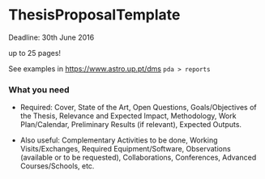 # ThesisProposalTemplate

Deadline: 30th June 2016

up to 25 pages!

See examples in https://www.astro.up.pt/dms   `pda > reports`

### What you need

- Required: Cover, State of the Art, Open Questions, Goals/Objectives of the Thesis, Relevance and Expected Impact, Methodology, Work Plan/Calendar, Preliminary Results (if relevant), Expected Outputs.

- Also useful: Complementary Activities to be done, Working Visits/Exchanges, Required Equipment/Software, Observations (available or to be requested), Collaborations, Conferences, Advanced Courses/Schools, etc.
